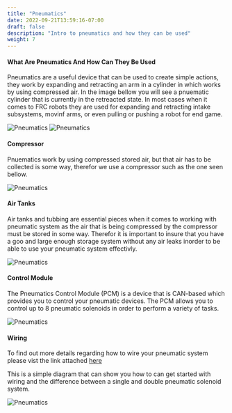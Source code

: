 ```yaml
---
title: "Pneumatics"
date: 2022-09-21T13:59:16-07:00
draft: false
description: "Intro to pneumatics and how they can be used"
weight: 7
---
```



#### What Are Pneumatics And How Can They Be Used
Pneumatics are a useful device that can be used to create simple actions, they work by expanding and retracting an arm in a cylinder in which works by using compressed air. In the image bellow you will see a pnuematic cylinder that is currently in the retreacted state. In most cases when it comes to FRC robots they are used for expanding and retracting intake subsystems, movinf arms, or even pulling or pushing a robot for end game.

![Pneumatics](/gifs/pneumatics/pneumatics.png?width=250px&height=150px,classes=border,shadow)
![Pneumatics](/gifs/pneumatics/pneumatics2.png?width=250px&height=150px,classes=border,shadow)

#### Compressor
Pnuematics work by using compressed stored air, but that air has to be collected is some way, therefor we use a compressor such as the one seen bellow.

![Pneumatics](/gifs/pneumatics/compressor.png?width=250px&height=150px,classes=border,shadow) 

#### Air Tanks
Air tanks and tubbing are essential pieces when it comes to working with pneumatic system as the air that is being compressed by the compressor must be stored in some way. Therefor it is important to insure that you have a goo and large enough storage system without any air leaks inorder to be able to use your pneumatic system effectivly.

![Pneumatics](/gifs/pneumatics/airtank.png?width=250px&height=150px,classes=border,shadow) 

#### Control Module
The Pneumatics Control Module (PCM) is a device that is CAN-based which provides you to control your pneumatic devices. The PCM allows you to control up to 8 pneumatic solenoids in order to perform a variety of tasks.

![Pneumatics](/gifs/pneumatics/controlmodule.png?width=250px&height=150px,classes=border,shadow)

#### Wiring 
To find out more details regarding how to wire your pneumatic system please vist the link attached [here](https://docs.wpilib.org/en/stable/docs/hardware/hardware-basics/wiring-pneumatics.html)  

This is a simple diagram that can show you how to can get started with wiring and the difference between a single and double pneumatic solenoid system.

![Pneumatics](/gifs/pneumatics/wiring.svg?width=900px&height=150px,classes=border,shadow)
